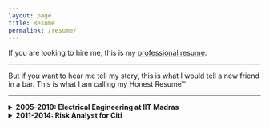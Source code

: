 ```yaml
---
layout: page
title: Resume
permalink: /resume/
---
```


If you are looking to hire me, this is my [professional resume](/assets/Anvesh.Kollu.Reddi.Gari.Resume.Apr20.pdf).

---

But if you want to hear me tell my story, this is what I would tell a new friend in a bar. This is what I am calling my Honest Resume™

----
<details><summary><b>2005-2010: Electrical Engineering at IIT Madras</b></summary>
<br/>
<p>
Purely owing to my skill in arithmetic, I got into IIT Madras, (which is a prestigious engineering school in India), specifically the dual degree program in Electrical Engineering where you complete both Bachelors and Masters degrees in 5 years.

Once in, I realized that beating the competition and getting into an IIT was my only goal until that point and I hadn't really thought about why I even wanted to be an engineer. And the new-found freedom which college offers was too hard to resist. And so basically skimmed through my five years, not coming close to flunking and nowhere near excellence.
<br/>
</p>

</details>


<details><summary><b>2011-2014: Risk Analyst for Citi</b></summary>

<p>
I basically took the first job I could fnd ouDespite lacklustre education, I still had some intrinsic skills, I was good at math and I enjoyed coding and building things.
</p>

</details>
